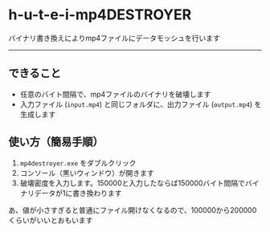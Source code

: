 # h-u-t-e-i-mp4DESTROYER
バイナリ書き換えによりmp4ファイルにデータモッシュを行います

---

## できること

- 任意のバイト間隔で、mp4ファイルのバイナリを破壊します
- 入力ファイル (`input.mp4`) と同じフォルダに、出力ファイル (`output.mp4`) を生成します

## 使い方（簡易手順）

1. `mp4destroyer.exe` をダブルクリック  
2. コンソール（黒いウィンドウ）が開きます  
3. 破壊密度を入力します。150000と入力したならば150000バイト間隔でバイナリデータが1に書き換わります

あ、値が小さすぎると普通にファイル開けなくなるので、100000から200000くらいがいいとおもいます


